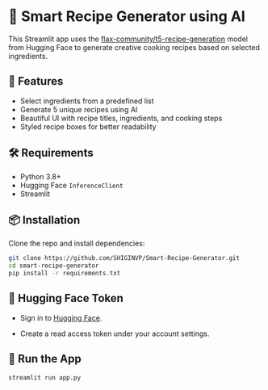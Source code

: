 # 🍳 Smart Recipe Generator using AI

This Streamlit app uses the [flax-community/t5-recipe-generation](https://huggingface.co/flax-community/t5-recipe-generation) model from Hugging Face to generate creative cooking recipes based on selected ingredients.

## 🚀 Features

- Select ingredients from a predefined list
- Generate 5 unique recipes using AI
- Beautiful UI with recipe titles, ingredients, and cooking steps
- Styled recipe boxes for better readability

## 🛠 Requirements

- Python 3.8+
- Hugging Face `InferenceClient`
- Streamlit

## 📦 Installation

Clone the repo and install dependencies:

```bash
git clone https://github.com/SHIGINVP/Smart-Recipe-Generator.git
cd smart-recipe-generator
pip install -r requirements.txt
```


## 🔐 Hugging Face Token

- Sign in to [Hugging Face](https://huggingface.co/).

- Create a read access token under your account settings.


## 🚦 Run the App
```
streamlit run app.py
```
